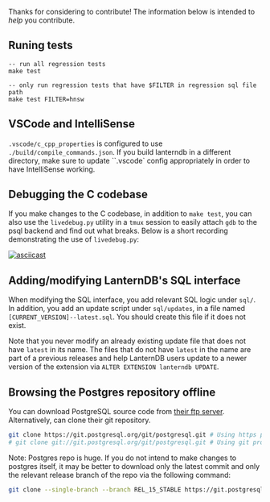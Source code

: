 Thanks for considering to contribute!
The information below is intended to *help* you contribute.

## Runing tests

```
-- run all regression tests
make test

-- only run regression tests that have $FILTER in regression sql file path
make test FILTER=hnsw
```

## VSCode and IntelliSense

`.vscode/c_cpp_properties` is configured to use `./build/compile_commands.json`.
If you build lanterndb in a different directory, make sure to update ``.vscode` config appropriately
in order to have IntelliSense working.

## Debugging the C codebase

If you make changes to the C codebase, in addition to `make test`, you can also use the `livedebug.py` utility 
in a `tmux` session to easily attach `gdb` to the psql backend and find out what breaks.
Below is a short recording demonstrating the use of `livedebug.py`:

[![asciicast](https://asciinema.org/a/jTsbWdOcTvUl4iAJlAw3Cszbt.svg)](https://asciinema.org/a/jTsbWdOcTvUl4iAJlAw3Cszbt)

## Adding/modifying LanternDB's SQL interface

When modifying the SQL interface, you add relevant SQL logic under `sql/`. In addition, you add an update script
under `sql/updates`, in a file named `[CURRENT_VERSION]--latest.sql`. You should create this file if it does not exist.

Note that you never modify an already existing update file that does not have `latest` in its name.
The files that do not have `latest` in the name are part of a previous releases and help LanternDB users update
to a newer version of the extension via `ALTER EXTENSION lanterndb UPDATE`.

## Browsing the Postgres repository offline

You can download PostgreSQL source code from [their ftp server](https://www.postgresql.org/ftp/source/). Alternatively, can clone their git repository.

```bash
git clone https://git.postgresql.org/git/postgresql.git # Using https protocol
# git clone git://git.postgresql.org/git/postgresql.git # Using git protocol
```

Note: Postgres repo is huge. If you do not intend to make changes to postgres itself, it may be better to download only the latest commit and only the relevant release branch of the repo via the following command:

```bash
git clone --single-branch --branch REL_15_STABLE https://git.postgresql.org/git/postgresql.git --depth=1
```
